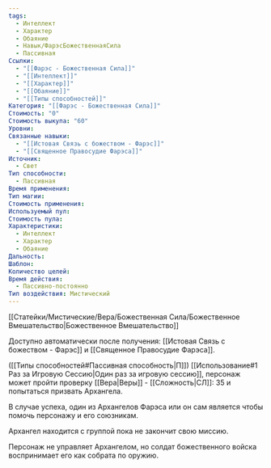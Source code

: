 ```yaml
---
tags:
  - Интеллект
  - Характер
  - Обаяние
  - Навык/ФарэсБожественнаяСила
  - Пассивная
Ссылки:
  - "[[Фарэс - Божественная Сила]]"
  - "[[Интеллект]]"
  - "[[Характер]]"
  - "[[Обаяние]]"
  - "[[Типы способностей]]"
Категория: "[[Фарэс - Божественная Сила]]"
Стоимость: "0"
Стоимость выкупа: "60"
Уровни: 
Связанные навыки:
  - "[[Истовая Связь с божеством - Фарэс]]"
  - "[[Священное Правосудие Фарэса]]"
Источник:
  - Свет
Тип способности:
  - Пассивная
Время применения: 
Тип магии: 
Стоимость применения: 
Используемый пул: 
Стоимость пула: 
Характеристики:
  - Интеллект
  - Характер
  - Обаяние
Дальность: 
Шаблон: 
Количество целей: 
Время действия:
  - Пассивно-постоянно
Тип воздействия: Мистический
---
```

[[Статейки/Мистические/Вера/Божественная Сила/Божественное Вмешательство|Божественное Вмешательство]]

Доступно автоматически после получения: [[Истовая Связь с божеством - Фарэс]] и [[Священное Правосудие Фарэса]].

([[Типы способностей#Пассивная способность|П]]) [[Использование#1 Раз за Игровую Сессию|Один раз за игровую сессию]], персонаж может пройти проверку [[Вера|Веры]] - [[Сложность|СЛ]]: 35 и попытаться призвать Архангела. 

В случае успеха, один из Архангелов Фарэса или он сам является чтобы помочь персонажу и его союзникам. 

Архангел находится с группой пока не закончит свою миссию. 

Персонаж не управляет Архангелом, но солдат божественного войска воспринимает его как собрата по оружию. 